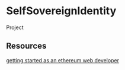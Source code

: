 # SelfSovereignIdentity
Project

## Resources

[getting started as an ethereum web developer](https://hackernoon.com/getting-started-as-an-ethereum-web-developer-9a2a4ab47baf)
